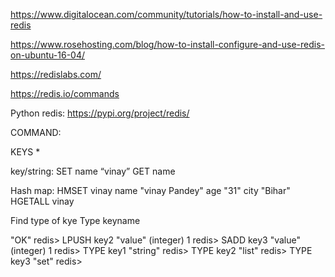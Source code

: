https://www.digitalocean.com/community/tutorials/how-to-install-and-use-redis


https://www.rosehosting.com/blog/how-to-install-configure-and-use-redis-on-ubuntu-16-04/


https://redislabs.com/

https://redis.io/commands



Python redis:
https://pypi.org/project/redis/


COMMAND:

 KEYS *

key/string: SET name “vinay”
GET name

Hash map: HMSET vinay   name "vinay Pandey" age "31" city "Bihar"
HGETALL vinay


Find type of kye
Type keyname



"OK"
redis>  LPUSH key2 "value"
(integer) 1
redis>  SADD key3 "value"
(integer) 1
redis>  TYPE key1
"string"
redis>  TYPE key2
"list"
redis>  TYPE key3
"set"
redis>
